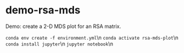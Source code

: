 # demo-rsa-mds

Demo: create a 2-D MDS plot for an RSA matrix.

`conda env create -f environment.yml`\n
`conda activate rsa-mds-plot`\n
`conda install jupyter`\n
`jupyter notebook`\n
